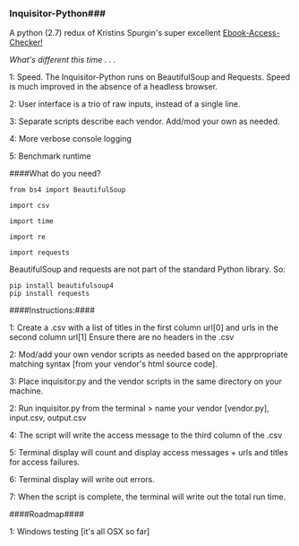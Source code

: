 ### Inquisitor-Python###

A python (2.7) redux of Kristins Spurgin's super excellent <a href="https://github.com/UNC-Libraries/Ebook-Access-Checker">Ebook-Access-Checker!</a>

*What's different this time . . .*

1: Speed. The Inquisitor-Python runs on BeautifulSoup and Requests. Speed is much improved in the absence of a headless browser.

2: User interface is a trio of raw inputs, instead of a single line.

3: Separate scripts describe each vendor. Add/mod your own as needed.

4: More verbose console logging

5: Benchmark runtime
  
	
####What do you need?

	from bs4 import BeautifulSoup 

	import csv

	import time

	import re 

	import requests 
	
BeautifulSoup and requests are not part of the standard Python library. So:

	pip install beautifulsoup4
	pip install requests
  
####Instructions:####

1: Create a .csv with a list of titles in the first column 	url[0] 
and urls in the second column 	url[1] 
Ensure there are no headers in the .csv

2: Mod/add your own vendor scripts as needed based on the apprpropriate matching syntax [from your vendor's html source code].

3: Place inquisitor.py and the vendor scripts in the same directory on your machine.

2: Run inquisitor.py from the terminal > name your vendor [vendor.py],  input.csv,  output.csv

4: The script will write the access message to the third column of the .csv

5: Terminal display will count and display access messages + urls and titles for access failures.

6: Terminal display will write out errors.

7: When the script is complete, the terminal will write out the total run time.

####Roadmap####

1: Windows testing [it's all OSX so far]

